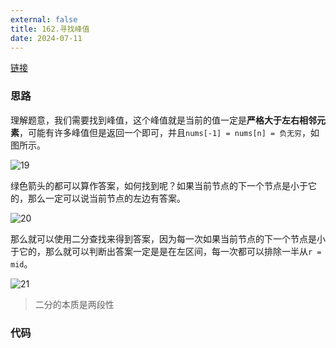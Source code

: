 ```yaml
---
external: false
title: 162.寻找峰值
date: 2024-07-11
---
```


[链接](https://leetcode.cn/problems/find-peak-element/description/)

### 思路

理解题意，我们需要找到峰值，这个峰值就是当前的值一定是**严格大于左右相邻元素**，可能有许多峰值但是返回一个即可，并且`nums[-1] = nums[n] = 负无穷`，如图所示。

![19](/assets/leetcode/19.png)

绿色箭头的都可以算作答案，如何找到呢？如果当前节点的下一个节点是小于它的，那么一定可以说当前节点的左边有答案。

![20](/assets/leetcode/20.png)

那么就可以使用二分查找来得到答案，因为每一次如果当前节点的下一个节点是小于它的，那么就可以判断出答案一定是是在左区间，每一次都可以排除一半从`r = mid`。

![21](/assets/leetcode/21.png)

> 二分的本质是两段性

### 代码

```java
```
